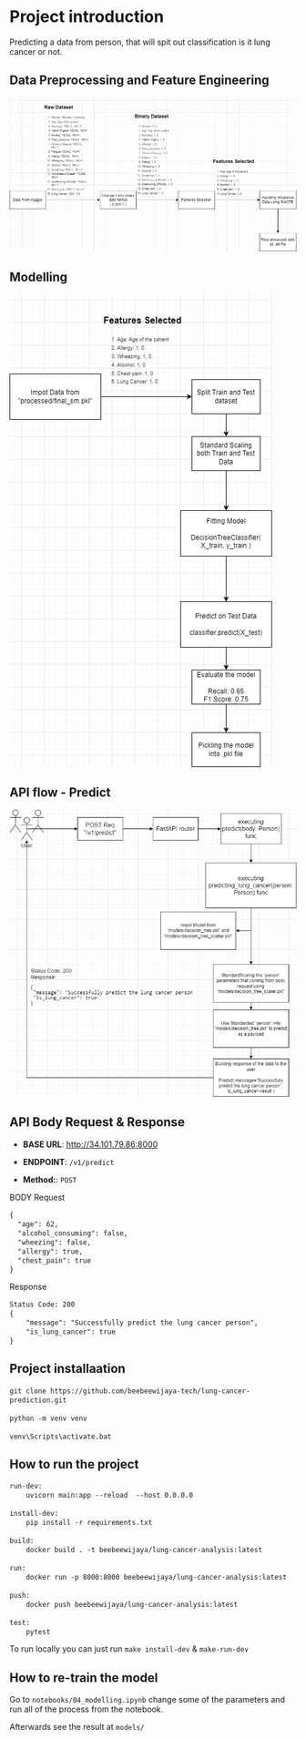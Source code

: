 # Project introduction

Predicting a data from person, that will spit out classification is it lung cancer or not.

## Data Preprocessing and Feature Engineering

![alt text](./docs/step-0.png)

## Modelling

![alt text](./docs/step-1.png)

## API flow - Predict

![alt text](./docs/step-2.png)

## API Body Request & Response

- **BASE URL**: http://34.101.79.86:8000

- **ENDPOINT**: `/v1/predict`

- **Method:**: `POST`

BODY Request

```
{
  "age": 62,
  "alcohol_consuming": false,
  "wheezing": false,
  "allergy": true,
  "chest_pain": true
}
```

Response

```
Status Code: 200
{
	"message": "Successfully predict the lung cancer person",
	"is_lung_cancer": true
}
```

## Project installaation

```
git clone https://github.com/beebeewijaya-tech/lung-cancer-prediction.git

python -m venv venv

venv\Scripts\activate.bat
```

## How to run the project

```
run-dev:
	uvicorn main:app --reload  --host 0.0.0.0

install-dev:
	pip install -r requirements.txt

build:
	docker build . -t beebeewijaya/lung-cancer-analysis:latest

run:
	docker run -p 8000:8000 beebeewijaya/lung-cancer-analysis:latest

push:
	docker push beebeewijaya/lung-cancer-analysis:latest

test:
	pytest
```

To run locally you can just run `make install-dev` & `make-run-dev`

## How to re-train the model

Go to `notebooks/04_modelling.ipynb` change some of the parameters and run all of the process from the notebook.

Afterwards see the result at `models/`
